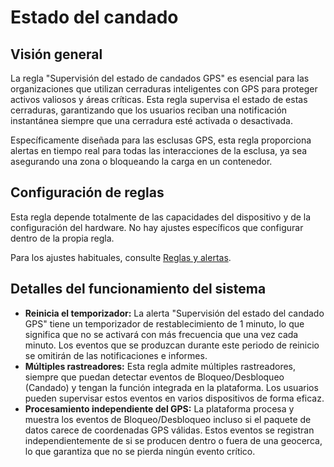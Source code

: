 # Estado del candado

## Visión general

La regla "Supervisión del estado de candados GPS" es esencial para las organizaciones que utilizan cerraduras inteligentes con GPS para proteger activos valiosos y áreas críticas. Esta regla supervisa el estado de estas cerraduras, garantizando que los usuarios reciban una notificación instantánea siempre que una cerradura esté activada o desactivada.

Específicamente diseñada para las esclusas GPS, esta regla proporciona alertas en tiempo real para todas las interacciones de la esclusa, ya sea asegurando una zona o bloqueando la carga en un contenedor.

## Configuración de reglas

Esta regla depende totalmente de las capacidades del dispositivo y de la configuración del hardware. No hay ajustes específicos que configurar dentro de la propia regla.

Para los ajustes habituales, consulte [Reglas y alertas](../).

## Detalles del funcionamiento del sistema

* **Reinicia el temporizador:** La alerta "Supervisión del estado del candado GPS" tiene un temporizador de restablecimiento de 1 minuto, lo que significa que no se activará con más frecuencia que una vez cada minuto. Los eventos que se produzcan durante este periodo de reinicio se omitirán de las notificaciones e informes.
* **Múltiples rastreadores:** Esta regla admite múltiples rastreadores, siempre que puedan detectar eventos de Bloqueo/Desbloqueo (Candado) y tengan la función integrada en la plataforma. Los usuarios pueden supervisar estos eventos en varios dispositivos de forma eficaz.
* **Procesamiento independiente del GPS:** La plataforma procesa y muestra los eventos de Bloqueo/Desbloqueo incluso si el paquete de datos carece de coordenadas GPS válidas. Estos eventos se registran independientemente de si se producen dentro o fuera de una geocerca, lo que garantiza que no se pierda ningún evento crítico.
